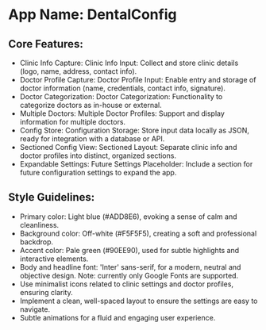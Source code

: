 # **App Name**: DentalConfig

## Core Features:

- Clinic Info Capture: Clinic Info Input: Collect and store clinic details (logo, name, address, contact info).
- Doctor Profile Capture: Doctor Profile Input: Enable entry and storage of doctor information (name, credentials, contact info, signature).
- Doctor Categorization: Doctor Categorization: Functionality to categorize doctors as in-house or external.
- Multiple Doctors: Multiple Doctor Profiles: Support and display information for multiple doctors.
- Config Store: Configuration Storage: Store input data locally as JSON, ready for integration with a database or API.
- Sectioned Config View: Sectioned Layout: Separate clinic info and doctor profiles into distinct, organized sections.
- Expandable Settings: Future Settings Placeholder: Include a section for future configuration settings to expand the app.

## Style Guidelines:

- Primary color: Light blue (#ADD8E6), evoking a sense of calm and cleanliness.
- Background color: Off-white (#F5F5F5), creating a soft and professional backdrop.
- Accent color: Pale green (#90EE90), used for subtle highlights and interactive elements.
- Body and headline font: 'Inter' sans-serif, for a modern, neutral and objective design. Note: currently only Google Fonts are supported.
- Use minimalist icons related to clinic settings and doctor profiles, ensuring clarity.
- Implement a clean, well-spaced layout to ensure the settings are easy to navigate.
- Subtle animations for a fluid and engaging user experience.